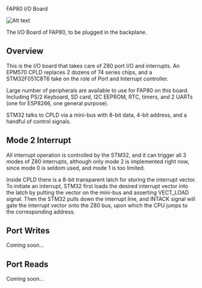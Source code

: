 FAP80 I/O Board

![Alt text](http://i.imgur.com/Ii25Azt.jpg)

The I/O Board of FAP80, to be plugged in the backplane.

## Overview

This is the I/O board that takes care of Z80 port I/O and interrupts. An EPM570 CPLD replaces 2 dozens of 74 series chips, and a STM32F051C8T6 take on the role of Port and Interrupt controller.

Large number of peripherals are available to use for FAP80 on this board. Including PS/2 Keyboard, SD card, I2C EEPROM, RTC, timers, and 2 UARTs (one for ESP8266, one general purpose). 

STM32 talks to CPLD via a mini-bus with 8-bit data, 4-bit address, and a handful of control signals.

## Mode 2 Interrupt

All interrupt operation is controlled by the STM32, and it can trigger all 3 modes of Z80 interrupts, although only mode 2 is implemented right now, since mode 0 is seldom used, and mode 1 is too limited.

Inside CPLD there is a 8-bit transparent latch for storing the interrupt vector. To initiate an interrupt, STM32 first loads the desired interrupt vector into the latch by putting the vector on the mini-bus and asserting VECT_LOAD signal. Then the STM32 pulls down the interrupt line, and INTACK signal will gate the interrupt vector onto the Z80 bus, upon which the CPU jumps to the corresponding address.

## Port Writes

Coming soon...

## Port Reads

Coming soon...
